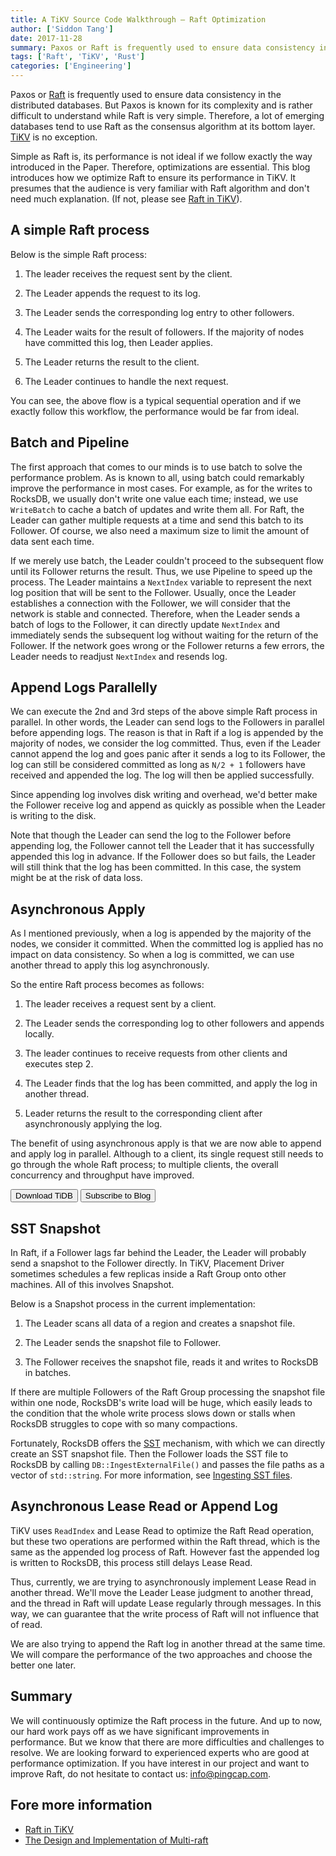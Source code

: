```yaml
---
title: A TiKV Source Code Walkthrough – Raft Optimization
author: ['Siddon Tang']
date: 2017-11-28
summary: Paxos or Raft is frequently used to ensure data consistency in the distributed computing area. But Paxos is known for its complexity and is rather difficult to understand while Raft is very simple. Therefore, a lot of emerging databases tend to use Raft as the consensus algorithm at its bottom layer. TiKV is no exception.
tags: ['Raft', 'TiKV', 'Rust']
categories: ['Engineering']
---
```


Paxos or [Raft](https://raft.github.io/) is frequently used to ensure data consistency in the distributed databases. But Paxos is known for its complexity and is rather difficult to understand while Raft is very simple. Therefore, a lot of emerging databases tend to use Raft as the consensus algorithm at its bottom layer. [TiKV](https://github.com/pingcap/tikv) is no exception.

Simple as Raft is, its performance is not ideal if we follow exactly the way introduced in the Paper. Therefore, optimizations are essential. This blog introduces how we optimize Raft to ensure its performance in TiKV. It presumes that the audience is very familiar with Raft algorithm and don't need much explanation. (If not, please see [Raft in TiKV](https://pingcap.com/blog/2017-07-28-raftintikv/)).

## A simple Raft process

Below is the simple Raft process:

1. The leader receives the request sent by the client.

2. The Leader appends the request to its log.

3. The Leader sends the corresponding log entry to other followers.

4. The Leader waits for the result of followers. If the majority of nodes have committed this log, then Leader applies.

5. The Leader returns the result to the client.

6. The Leader continues to handle the next request.

You can see, the above flow is a typical sequential operation and if we exactly follow this workflow, the performance would be far from ideal.

## Batch and Pipeline

The first approach that comes to our minds is to use batch to solve the performance problem. As is known to all, using batch could remarkably improve the performance in most cases. For example, as for the writes to RocksDB, we usually don't write one value each time;  instead, we use `WriteBatch` to cache a batch of updates and write them all. For Raft, the Leader can gather multiple requests at a time and send this batch to its Follower. Of course, we also need a maximum size to limit the amount of data sent each time.

If we merely use batch, the Leader couldn't proceed to the subsequent flow until its Follower returns the result. Thus, we use Pipeline to speed up the process. The Leader maintains a `NextIndex` variable to represent the next log position that will be sent to the Follower. Usually, once the Leader establishes a connection with the Follower, we will consider that the network is stable and connected. Therefore, when the Leader sends a batch of logs to the Follower, it can directly update `NextIndex` and immediately sends the subsequent log without waiting for the return of the Follower. If the network goes wrong or the Follower returns a few errors, the Leader needs to readjust `NextIndex` and resends log.

## Append Logs Parallelly

We can execute the 2nd and 3rd steps of the above simple Raft process in parallel. In other words, the Leader can send logs to the Followers in parallel before appending logs. The reason is that in Raft if a log is appended by the majority of nodes, we consider the log committed. Thus, even if the Leader cannot append the log and goes panic after it sends a log to its Follower, the log can still be considered committed as long as `N/2 + 1` followers have received and appended the log. The log will then be applied successfully.

Since appending log involves disk writing and overhead, we'd better make the Follower receive log and append as quickly as possible when the Leader is writing to the disk.

Note that though the Leader can send the log to the Follower before appending log, the Follower cannot tell the Leader that it has successfully appended this log in advance. If the Follower does so but fails, the Leader will still think that the log has been committed. In this case, the system might be at the risk of data loss.

## Asynchronous Apply

As I mentioned previously, when a log is appended by the majority of the nodes, we consider it committed. When the committed log is applied has no impact on data consistency. So when a log is committed, we can use another thread to apply this log asynchronously.

So the entire Raft process becomes as follows:

1. The leader receives a request sent by a client.

2. The Leader sends the corresponding log to other followers and appends locally.

3. The leader continues to receive requests from other clients and executes step 2.

4. The Leader finds that the log has been committed, and apply the log in another thread.

5. Leader returns the result to the corresponding client after asynchronously applying the log.

The benefit of using asynchronous apply is that we are now able to append and apply log in parallel. Although to a client, its single request still needs to go through the whole Raft process; to multiple clients, the overall concurrency and throughput have improved.

<div class="trackable-btns">
    <a href="/download" onclick="trackViews('A TiKV Source Code Walkthrough – Raft Optimization', 'download-tidb-btn-middle')"><button>Download TiDB</button></a>
    <a href="https://share.hsforms.com/1e2W03wLJQQKPd1d9rCbj_Q2npzm" onclick="trackViews('A TiKV Source Code Walkthrough – Raft Optimization', 'subscribe-blog-btn-middle')"><button>Subscribe to Blog</button></a>
</div>

## SST Snapshot

In Raft, if a Follower lags far behind the Leader, the Leader will probably send a snapshot to the Follower directly. In TiKV, Placement Driver sometimes schedules a few replicas inside a Raft Group onto other machines. All of this involves Snapshot.

Below is a Snapshot process in the current implementation:

1. The Leader scans all data of a region and creates a snapshot file.

2. The Leader sends the snapshot file to Follower.

3. The Follower receives the snapshot file, reads it and writes to RocksDB in batches.

If there are multiple Followers of the Raft Group processing the snapshot file within one node, RocksDB's write load will be huge, which easily leads to the condition that the whole write process slows down or stalls when RocksDB struggles to cope with so many compactions.

Fortunately, RocksDB offers the [SST](https://github.com/facebook/rocksdb/wiki/Creating-and-Ingesting-SST-files) mechanism, with which we can directly create an SST snapshot file. Then the Follower loads the SST file to RocksDB  by calling `DB::IngestExternalFile()` and passes the file paths as a vector of `std::string`. For more information, see [Ingesting SST files](https://github.com/facebook/rocksdb/wiki/Creating-and-Ingesting-SST-files#ingesting-sst-files).

## Asynchronous Lease Read or Append Log

TiKV uses `ReadIndex` and Lease Read to optimize the Raft Read operation, but these two operations are performed within the Raft thread, which is the same as the appended log process of Raft. However fast the appended log is written to RocksDB, this process still delays Lease Read.

Thus, currently, we are trying to asynchronously implement Lease Read in another thread. We'll move the Leader Lease judgment to another thread, and the thread in Raft will update Lease regularly through messages. In this way, we can guarantee that the write process of Raft will not influence that of read.

We are also trying to append the Raft log in another thread at the same time. We will compare the performance of the two approaches and choose the better one later.  

## Summary

We will continuously optimize the Raft process in the future. And up to now, our hard work pays off as we have significant improvements in performance. But we know that there are more difficulties and challenges to resolve. We are looking forward to experienced experts who are good at performance optimization. If you have interest in our project and want to improve Raft, do not hesitate to contact us: [info@pingcap.com](mailto:info@pingcap.com).

## Fore more information

- [Raft in TiKV](https://pingcap.com/blog/2017-07-28-raftintikv/)
- [The Design and Implementation of Multi-raft](https://pingcap.com/blog/2017-08-15-multi-raft/)
